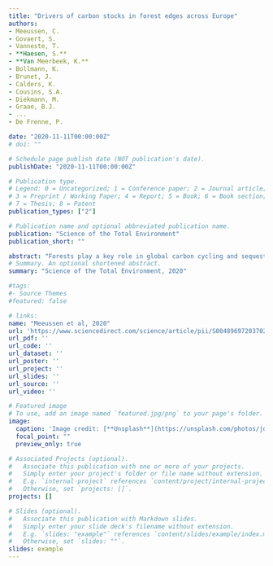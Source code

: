 ```yaml
---
title: "Drivers of carbon stocks in forest edges across Europe"
authors:
- Meeussen, C.
- Govaert, S.
- Vanneste, T.
- **Haesen, S.**
- **Van Meerbeek, K.**
- Bollmann, K.
- Brunet, J.
- Calders, K.
- Cousins, S.A.
- Diekmann, M.
- Graae, B.J.
- ...
- De Frenne, P.

date: "2020-11-11T00:00:00Z"
# doi: ""

# Schedule page publish date (NOT publication's date).
publishDate: "2020-11-11T00:00:00Z"

# Publication type.
# Legend: 0 = Uncategorized; 1 = Conference paper; 2 = Journal article;
# 3 = Preprint / Working Paper; 4 = Report; 5 = Book; 6 = Book section;
# 7 = Thesis; 8 = Patent
publication_types: ["2"]

# Publication name and optional abbreviated publication name.
publication: "Science of the Total Environment"
publication_short: ""

abstract: "Forests play a key role in global carbon cycling and sequestration. However, the potential for carbon drawdown is affected by forest fragmentation and resulting changes in microclimate, nutrient inputs, disturbance and productivity near edges. Up to 20% of the global forested area lies within 100 m of an edge and, even in temperate forests, knowledge on how edge conditions affect carbon stocks and how far this influence penetrates into forest interiors is scarce. Here we studied carbon stocks in the aboveground biomass, forest floor and the mineral topsoil in 225 plots in deciduous forest edges across Europe and tested the impact of macroclimate, nitrogen deposition and smaller-grained drivers (e.g. microclimate) on these stocks. Total carbon and carbon in the aboveground biomass stock were on average 39% and 95% higher at the forest edge than 100 m into the interior. The increase in the aboveground biomass stock close to the edge was mainly related to enhanced nitrogen deposition. No edge influence was found for stocks in the mineral topsoil. Edge-to-interior gradients in forest floor carbon changed across latitudes: carbon stocks in the forest floor were higher near the edge in southern Europe. Forest floor carbon decreased with increasing litter quality (i.e. high decomposition rate) and decreasing plant area index, whereas higher soil temperatures negatively affected the mineral topsoil carbon. Based on high-resolution forest fragmentation maps, we estimate that the additional carbon stored in deciduous forest edges across Europe amounts to not less than 183 Tg carbon, which is equivalent to the storage capacity of 1 million ha of additional forest. This study underpins the importance of including edge influences when quantifying the carbon stocks in temperate forests and stresses the importance of preserving natural forest edges and small forest patches with a high edge-to-interior surface area."
# Summary. An optional shortened abstract.
summary: "Science of the Total Environment, 2020"

#tags:
#- Source Themes
#featured: false

# links:
name: "Meeussen et al, 2020"
url: 'https://www.sciencedirect.com/science/article/pii/S0048969720370285'
url_pdf: ''
url_code: ''
url_dataset: ''
url_poster: ''
url_project: ''
url_slides: ''
url_source: ''
url_video: ''

# Featured image
# To use, add an image named `featured.jpg/png` to your page's folder. 
image:
  caption: 'Image credit: [**Unsplash**](https://unsplash.com/photos/jdD8gXaTZsc)'
  focal_point: ""
  preview_only: true

# Associated Projects (optional).
#   Associate this publication with one or more of your projects.
#   Simply enter your project's folder or file name without extension.
#   E.g. `internal-project` references `content/project/internal-project/index.md`.
#   Otherwise, set `projects: []`.
projects: []

# Slides (optional).
#   Associate this publication with Markdown slides.
#   Simply enter your slide deck's filename without extension.
#   E.g. `slides: "example"` references `content/slides/example/index.md`.
#   Otherwise, set `slides: ""`.
slides: example
---
```

